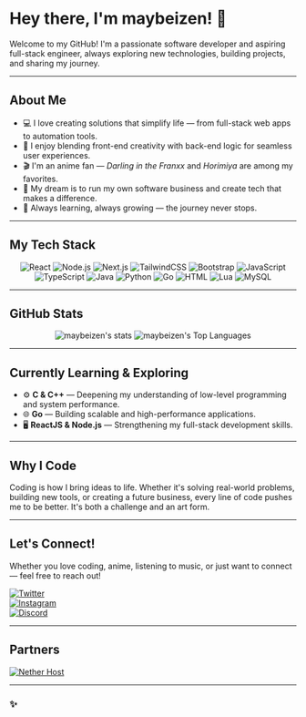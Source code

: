 # Hey there, I'm maybeizen! 👋

Welcome to my GitHub! I'm a passionate software developer and aspiring full-stack engineer, always exploring new technologies, building projects, and sharing my journey.

---

## About Me
- 💻 I love creating solutions that simplify life — from full-stack web apps to automation tools.
- 🎨 I enjoy blending front-end creativity with back-end logic for seamless user experiences.
- 🎬 I'm an anime fan — *Darling in the Franxx* and *Horimiya* are among my favorites.
- 🚀 My dream is to run my own software business and create tech that makes a difference.
- 🌱 Always learning, always growing — the journey never stops.

---

## My Tech Stack
<div align="center">

![React](https://img.shields.io/badge/React-grey?style=flat&logo=React)
![Node.js](https://img.shields.io/badge/Node.js-grey?style=flat&logo=node.js)
![Next.js](https://img.shields.io/badge/Next.js-grey?style=flat&logo=next.js)
![TailwindCSS](https://img.shields.io/badge/TailwindCSS-grey?style=flat&logo=tailwindcss)
![Bootstrap](https://img.shields.io/badge/Bootstrap-grey?style=flat&logo=bootstrap)
![JavaScript](https://img.shields.io/badge/JavaScript-grey?style=flat&logo=JavaScript)
![TypeScript](https://img.shields.io/badge/TypeScript-grey?style=flat&logo=TypeScript)
![Java](https://img.shields.io/badge/Java-grey?style=flat&logo=openjdk)
![Python](https://img.shields.io/badge/Python-grey?style=flat&logo=python)
![Go](https://img.shields.io/badge/Go-grey?style=flat&logo=go)
![HTML](https://img.shields.io/badge/HTML-grey?style=flat&logo=html5)
![Lua](https://img.shields.io/badge/Lua-grey?style=flat&logo=lua)
![MySQL](https://img.shields.io/badge/MySQL-grey?style=flat&logo=mysql)

</div>

---

## GitHub Stats
<p align="center">
    <img src="https://github-stats-ochre-mu.vercel.app/api?username=maybeizen&theme=default&show_icons=true&hide_border=true&count_private=false" alt="maybeizen's stats">
    <img src="https://github-stats-ochre-mu.vercel.app/api/top-langs/?username=maybeizen&theme=default&show_icons=true&hide_border=true&layout=compact" alt="maybeizen's Top Languages">
</p>

---

## Currently Learning & Exploring
- ⚙️ **C & C++** — Deepening my understanding of low-level programming and system performance.
- 🌐 **Go** — Building scalable and high-performance applications.
- 🖥️ **ReactJS & Node.js** — Strengthening my full-stack development skills.

---

## Why I Code
Coding is how I bring ideas to life. Whether it's solving real-world problems, building new tools, or creating a future business, every line of code pushes me to be better. It's both a challenge and an art form.

---

## Let's Connect!
Whether you love coding, anime, listening to music, or just want to connect — feel free to reach out!

[![Twitter](https://img.shields.io/badge/Twitter-grey?style=flat&logo=x)](https://x.com/maybeizen)  
[![Instagram](https://img.shields.io/badge/Instagram-grey?style=flat&logo=instagram)](https://instagram.com/maybeizen)  
[![Discord](https://img.shields.io/badge/Discord-grey?style=flat&logo=discord)](https://discord.com/users/924513291806580736)

---

## Partners
[![Nether Host](https://img.shields.io/badge/Nether%20Host-grey?style=flat&logo=discord)](https://nether.host)

---

### ✨
